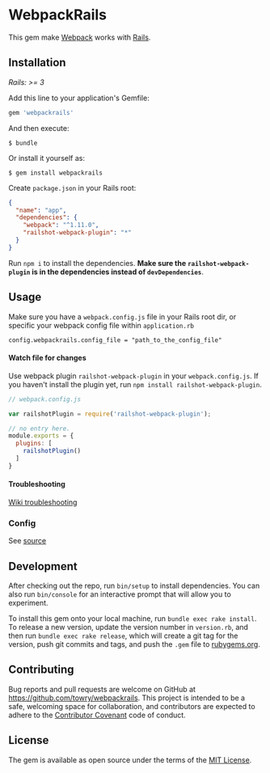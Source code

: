 # WebpackRails

This gem make [Webpack](http://webpack.github.io) works with [Rails](http://github.com/rails/rails).

## Installation

*Rails: >= 3*

Add this line to your application's Gemfile:

```ruby
gem 'webpackrails'
```

And then execute:

    $ bundle

Or install it yourself as:

    $ gem install webpackrails

Create `package.json` in your Rails root:

```json
{
  "name": "app",
  "dependencies": {
    "webpack": "^1.11.0",
    "railshot-webpack-plugin": "*"
  }
}
```

Run `npm i` to install the dependencies. **Make sure the `railshot-webpack-plugin` is
in the dependencies instead of `devDependencies`**.

## Usage

Make sure you have a `webpack.config.js` file in your Rails root dir, or specific your
webpack config file within `application.rb`

`config.webpackrails.config_file = "path_to_the_config_file"`

#### Watch file for changes

Use webpack plugin `railshot-webpack-plugin` in your `webpack.config.js`.
If you haven't install the plugin yet, run `npm install railshot-webpack-plugin`.

```js
// webpack.config.js

var railshotPlugin = require('railshot-webpack-plugin');

// no entry here.
module.exports = {
  plugins: [
    railshotPlugin()
  ]
}
```

#### Troubleshooting

[Wiki troubleshooting](https://github.com/towry/webpackrails/wiki/Troubleshooting)

### Config

See [source](https://raw.githubusercontent.com/towry/webpackrails/master/lib/webpackrails/railtie.rb)

## Development

After checking out the repo, run `bin/setup` to install dependencies. You can also run `bin/console` for an interactive prompt that will allow you to experiment.

To install this gem onto your local machine, run `bundle exec rake install`. To release a new version, update the version number in `version.rb`, and then run `bundle exec rake release`, which will create a git tag for the version, push git commits and tags, and push the `.gem` file to [rubygems.org](https://rubygems.org).

## Contributing

Bug reports and pull requests are welcome on GitHub at https://github.com/towry/webpackrails. This project is intended to be a safe, welcoming space for collaboration, and contributors are expected to adhere to the [Contributor Covenant](contributor-covenant.org) code of conduct.


## License

The gem is available as open source under the terms of the [MIT License](http://opensource.org/licenses/MIT).


